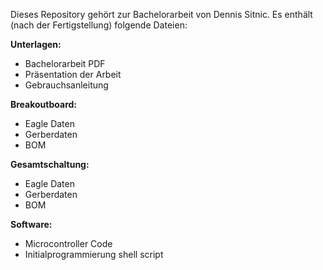 Dieses Repository gehört zur Bachelorarbeit von Dennis Sitnic. 
Es enthält (nach der Fertigstellung) folgende Dateien:

**Unterlagen:**
- Bachelorarbeit PDF
- Präsentation der Arbeit
- Gebrauchsanleitung 

**Breakoutboard:**
- Eagle Daten
- Gerberdaten
- BOM

**Gesamtschaltung:**
- Eagle Daten
- Gerberdaten
- BOM

**Software:**
- Microcontroller Code
- Initialprogrammierung shell script
